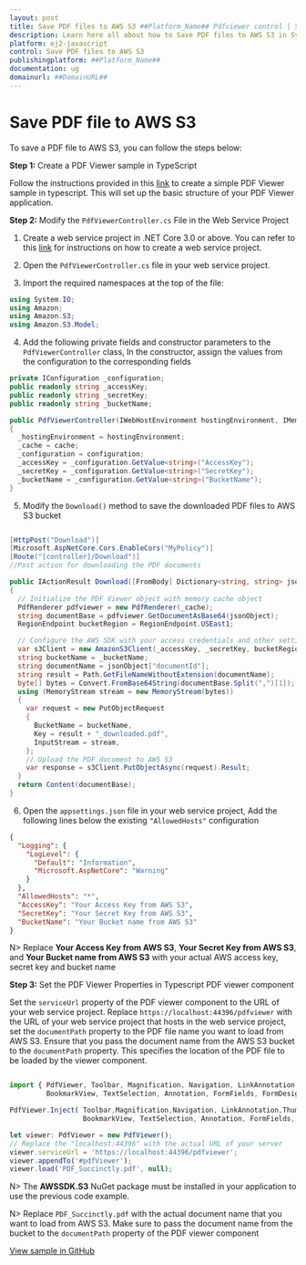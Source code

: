 ```yaml
---
layout: post
title: Save PDF files to AWS S3 ##Platform_Name## Pdfviewer control | Syncfusion
description: Learn here all about how to Save PDF files to AWS S3 in Syncfusion ##Platform_Name## Pdfviewer control of Syncfusion Essential JS 2 and more.
platform: ej2-javascript
control: Save PDF files to AWS S3
publishingplatform: ##Platform_Name##
documentation: ug
domainurl: ##DomainURL##
---
```


# Save PDF file to AWS S3

To save a PDF file to AWS S3, you can follow the steps below:

**Step 1:** Create a PDF Viewer sample in TypeScript

Follow the instructions provided in this [link](https://ej2.syncfusion.com/documentation/pdfviewer/getting-started) to create a simple PDF Viewer sample in typescript. This will set up the basic structure of your PDF Viewer application.

**Step 2:** Modify the `PdfViewerController.cs` File in the Web Service Project

1. Create a web service project in .NET Core 3.0 or above. You can refer to this [link](https://www.syncfusion.com/kb/11063/how-to-create-pdf-viewer-web-service-in-net-core-3-0-and-above) for instructions on how to create a web service project.

2. Open the `PdfViewerController.cs` file in your web service project.

3. Import the required namespaces at the top of the file:

```csharp
using System.IO;
using Amazon;
using Amazon.S3;
using Amazon.S3.Model;
```

4. Add the following private fields and constructor parameters to the `PdfViewerController` class, In the constructor, assign the values from the configuration to the corresponding fields

```csharp
private IConfiguration _configuration;
public readonly string _accessKey;
public readonly string _secretKey;
public readonly string _bucketName;

public PdfViewerController(IWebHostEnvironment hostingEnvironment, IMemoryCache cache, IConfiguration configuration)
{
  _hostingEnvironment = hostingEnvironment;
  _cache = cache;
  _configuration = configuration;
  _accessKey = _configuration.GetValue<string>("AccessKey");
  _secretKey = _configuration.GetValue<string>("SecretKey");
  _bucketName = _configuration.GetValue<string>("BucketName");
}
```

5. Modify the `Download()` method to save the downloaded PDF files to AWS S3 bucket

```csharp

[HttpPost("Download")]
[Microsoft.AspNetCore.Cors.EnableCors("MyPolicy")]
[Route("[controller]/Download")]
//Post action for downloading the PDF documents

public IActionResult Download([FromBody] Dictionary<string, string> jsonObject)
{
  // Initialize the PDF Viewer object with memory cache object
  PdfRenderer pdfviewer = new PdfRenderer(_cache);
  string documentBase = pdfviewer.GetDocumentAsBase64(jsonObject);
  RegionEndpoint bucketRegion = RegionEndpoint.USEast1;

  // Configure the AWS SDK with your access credentials and other settings
  var s3Client = new AmazonS3Client(_accessKey, _secretKey, bucketRegion);
  string bucketName = _bucketName;
  string documentName = jsonObject["documentId"];
  string result = Path.GetFileNameWithoutExtension(documentName);
  byte[] bytes = Convert.FromBase64String(documentBase.Split(",")[1]);
  using (MemoryStream stream = new MemoryStream(bytes))
  {
    var request = new PutObjectRequest
    {
      BucketName = bucketName,
      Key = result + "_downloaded.pdf",
      InputStream = stream,
    };
    // Upload the PDF document to AWS S3
    var response = s3Client.PutObjectAsync(request).Result;
  }
  return Content(documentBase);
}
```

6. Open the `appsettings.json` file in your web service project, Add the following lines below the existing `"AllowedHosts"` configuration

```json
{
  "Logging": {
    "LogLevel": {
      "Default": "Information",
      "Microsoft.AspNetCore": "Warning"
    }
  },
  "AllowedHosts": "*",
  "AccessKey": "Your Access Key from AWS S3",
  "SecretKey": "Your Secret Key from AWS S3",
  "BucketName": "Your Bucket name from AWS S3"
}
```

N> Replace **Your Access Key from AWS S3**, **Your Secret Key from AWS S3**, and **Your Bucket name from AWS S3** with your actual AWS access key, secret key and bucket name

**Step 3:**  Set the PDF Viewer Properties in Typescript PDF viewer component

Set the `serviceUrl` property of the PDF viewer component to the URL of your web service project. Replace `https://localhost:44396/pdfviewer` with the URL of your web service project that hosts in the web service project, set the `documentPath` property to the PDF file name you want to load from AWS S3. Ensure that you pass the document name from the AWS S3 bucket to the `documentPath` property. This specifies the location of the PDF file to be loaded by the viewer component.

```typescript

import { PdfViewer, Toolbar, Magnification, Navigation, LinkAnnotation,ThumbnailView,
         BookmarkView, TextSelection, Annotation, FormFields, FormDesigner} from '@syncfusion/ej2-pdfviewer';

PdfViewer.Inject( Toolbar,Magnification,Navigation, LinkAnnotation,ThumbnailView,
                  BookmarkView, TextSelection, Annotation, FormFields, FormDesigner);

let viewer: PdfViewer = new PdfViewer();
// Replace the "localhost:44396" with the actual URL of your server
viewer.serviceUrl = 'https://localhost:44396/pdfviewer';
viewer.appendTo('#pdfViewer');
viewer.load('PDF_Succinctly.pdf', null);

```

N> The **AWSSDK.S3** NuGet package must be installed in your application to use the previous code example.

N> Replace `PDF_Succinctly.pdf` with the actual document name that you want to load from AWS S3. Make sure to pass the document name from the bucket to the `documentPath` property of the PDF viewer component

[View sample in GitHub](https://github.com/SyncfusionExamples/open-save-pdf-documents-in-aws-s3)